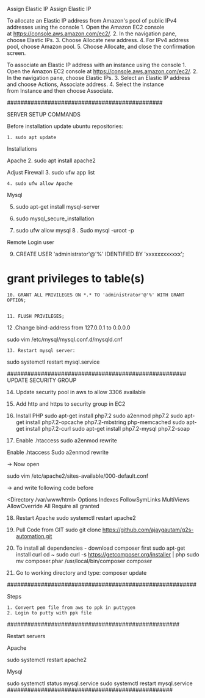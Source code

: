 Assign Elastic IP
Assign Elastic IP

To allocate an Elastic IP address from Amazon's pool of public IPv4 addresses using the console
	1. Open the Amazon EC2 console at https://console.aws.amazon.com/ec2/.
	2. In the navigation pane, choose Elastic IPs.
	3. Choose Allocate new address.
	4. For IPv4 address pool, choose Amazon pool.
	5. Choose Allocate, and close the confirmation screen.


To associate an Elastic IP address with an instance using the console
	1. Open the Amazon EC2 console at https://console.aws.amazon.com/ec2/.
	2. In the navigation pane, choose Elastic IPs.
	3. Select an Elastic IP address and choose Actions, Associate address.
	4. Select the instance from Instance and then choose Associate.

##############################################

SERVER SETUP COMMANDS

Before installation update ubuntu repositories:

	1. sudo apt update


Installations

Apache
	2. sudo apt install apache2

Adjust Firewall
	3. sudo ufw app list

	4. sudo ufw allow Apache

Mysql

 5. sudo apt-get install mysql-server

 6. sudo mysql_secure_installation

 7. sudo ufw allow mysql
 8 . Sudo mysql -uroot -p

    



Remote Login user

9. CREATE USER 'administrator'@'%' IDENTIFIED BY 'xxxxxxxxxxxx';

# grant privileges to table(s)
	10. GRANT ALL PRIVILEGES ON *.* TO 'administrator'@'%' WITH GRANT OPTION;


	11. FLUSH PRIVILEGES; 





12 .Change bind-address from 127.0.0.1 to 0.0.0.0
 
sudo vim  /etc/mysql/mysql.conf.d/mysqld.cnf

	13. Restart mysql server:

sudo systemctl restart mysql.service

#####################################################
UPDATE SECURITY GROUP

14. Update security pool in aws to allow 3306 available
15. Add http and https to security group in EC2 

16. Install PHP
sudo apt-get install php7.2
sudo a2enmod php7.2
sudo apt-get install php7.2-opcache php7.2-mbstring php-memcached
sudo apt-get install php7.2-curl
sudo apt-get install php7.2-mysql php7.2-soap


17. Enable .htaccess
sudo a2enmod rewrite


Enable .htaccess
Sudo a2enmod rewrite

-> Now open

sudo vim /etc/apache2/sites-available/000-default.conf

-> and write following code before </VirtualHost>

<Directory /var/www/html>
        Options Indexes FollowSymLinks MultiViews
        AllowOverride All
        Require all granted
</Directory>

18. Restart Apache
sudo systemctl restart apache2


19. Pull Code from GIT
 sudo git clone https://github.com/ajaygautam/g2s-automation.git

 20. To install all dependencies -  download composer first
    sudo apt-get install curl
    cd ~
    sudo curl -s https://getcomposer.org/installer | php
    sudo mv composer.phar /usr/local/bin/composer
    composer

21. Go to working directory and type:
    composer update


########################################################

Steps 

	1. Convert pem file from aws to ppk in puttygen
	2. Login to putty with ppk file
###################################################


Restart servers

Apache

sudo systemctl restart apache2

Mysql

sudo systemctl status mysql.service
sudo systemctl restart mysql.service
#################################################









